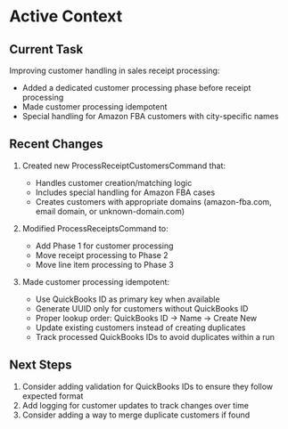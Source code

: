 # Active Context

## Current Task
Improving customer handling in sales receipt processing:
- Added a dedicated customer processing phase before receipt processing
- Made customer processing idempotent
- Special handling for Amazon FBA customers with city-specific names

## Recent Changes
1. Created new ProcessReceiptCustomersCommand that:
   - Handles customer creation/matching logic
   - Includes special handling for Amazon FBA cases
   - Creates customers with appropriate domains (amazon-fba.com, email domain, or unknown-domain.com)

2. Modified ProcessReceiptsCommand to:
   - Add Phase 1 for customer processing
   - Move receipt processing to Phase 2
   - Move line item processing to Phase 3

3. Made customer processing idempotent:
   - Use QuickBooks ID as primary key when available
   - Generate UUID only for customers without QuickBooks ID
   - Proper lookup order: QuickBooks ID -> Name -> Create New
   - Update existing customers instead of creating duplicates
   - Track processed QuickBooks IDs to avoid duplicates within a run

## Next Steps
1. Consider adding validation for QuickBooks IDs to ensure they follow expected format
2. Add logging for customer updates to track changes over time
3. Consider adding a way to merge duplicate customers if found

